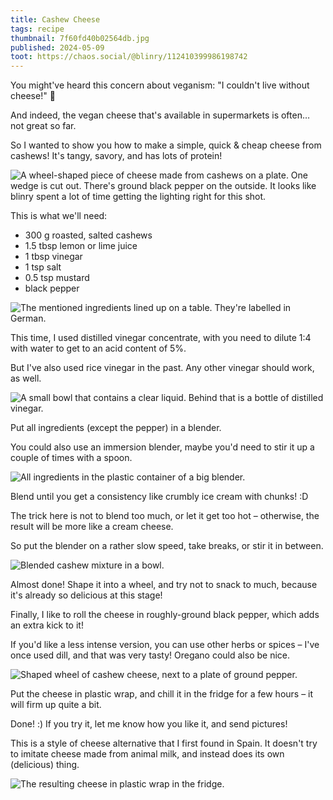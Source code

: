 ```yaml
---
title: Cashew Cheese
tags: recipe
thumbnail: 7f60fd40b02564db.jpg
published: 2024-05-09
toot: https://chaos.social/@blinry/112410399986198742
---
```


You might've heard this concern about veganism: "I couldn't live without cheese!" 🧀

And indeed, the vegan cheese that's available in supermarkets is often… not great so far.

So I wanted to show you how to make a simple, quick & cheap cheese from cashews! It's tangy, savory, and has lots of protein!

![A wheel-shaped piece of cheese made from cashews on a plate. One wedge is cut out. There's ground black pepper on the outside. It looks like blinry spent a lot of time getting the lighting right for this shot.](7f60fd40b02564db.jpg "A wheel-shaped piece of cheese made from cashews on a plate. One wedge is cut out. There's ground black pepper on the outside. It looks like blinry spent a lot of time getting the lighting right for this shot.")

This is what we'll need:

- 300 g roasted, salted cashews    
- 1.5 tbsp lemon or lime juice    
- 1 tbsp vinegar    
- 1 tsp salt    
- 0.5 tsp mustard    
- black pepper

![The mentioned ingredients lined up on a table. They're labelled in German.](69e73ff2910cde09.jpg "The mentioned ingredients lined up on a table. They're labelled in German.")

This time, I used distilled vinegar concentrate, with you need to dilute 1:4 with water to get to an acid content of 5%.

But I've also used rice vinegar in the past. Any other vinegar should work, as well.

![A small bowl that contains a clear liquid. Behind that is a bottle of distilled vinegar.](6cb4fd438a383115.jpg "A small bowl that contains a clear liquid. Behind that is a bottle of distilled vinegar.")

Put all ingredients (except the pepper) in a blender.

You could also use an immersion blender, maybe you'd need to stir it up a couple of times with a spoon.

![All ingredients in the plastic container of a big blender.](d8028a407d9c6e56.jpg "All ingredients in the plastic container of a big blender.")

Blend until you get a consistency like crumbly ice cream with chunks! :D

The trick here is not to blend too much, or let it get too hot – otherwise, the result will be more like a cream cheese.

So put the blender on a rather slow speed, take breaks, or stir it in between.

![Blended cashew mixture in a bowl.](14d3f54056240a59.jpg "Blended cashew mixture in a bowl.")

Almost done! Shape it into a wheel, and try not to snack to much, because it's already so delicious at this stage!

Finally, I like to roll the cheese in roughly-ground black pepper, which adds an extra kick to it!

If you'd like a less intense version, you can use other herbs or spices – I've once used dill, and that was very tasty! Oregano could also be nice.

![Shaped wheel of cashew cheese, next to a plate of ground pepper.](39cc8fa3fe359737.jpg "Shaped wheel of cashew cheese, next to a plate of ground pepper.")

Put the cheese in plastic wrap, and chill it in the fridge for a few hours – it will firm up quite a bit.

Done! :) If you try it, let me know how you like it, and send pictures!

This is a style of cheese alternative that I first found in Spain. It doesn't try to imitate cheese made from animal milk, and instead does its own (delicious) thing.

![The resulting cheese in plastic wrap in the fridge.](e3cd5ca1b792590b.jpg "The resulting cheese in plastic wrap in the fridge.")
